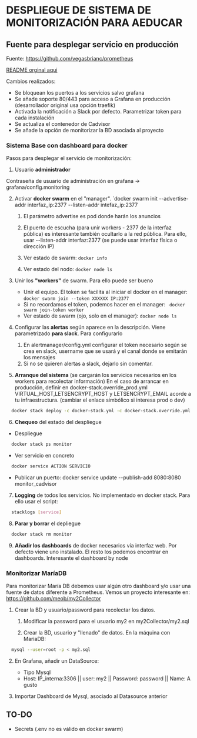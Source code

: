 # DESPLIEGUE DE SISTEMA DE MONITORIZACIÓN PARA AEDUCAR

## Fuente para desplegar servicio en producción

Fuente: https://github.com/vegasbrianc/prometheus

[README orginal aqui](README_orig.md)

Cambios realizados:

* Se bloquean los puertos a los servicios salvo grafana
* Se añade soporte 80/443 para acceso a Grafana en producción (desarrollador original usa opción traefik)
* Activada la notificación a Slack por defecto. Parametrizar token para cada instalación
* Se actualiza el contenedor de Cadvisor
* Se añade la opción de monitorizar la BD asociada al proyecto

### Sistema Base con dashboard para docker

Pasos para desplegar el servicio de monitorización:

1. Usuario **administrador**

Contraseña de usuario de administración en grafana -> grafana/config.monitoring

2. Activar **docker swarm** en el "manager". `docker swarm init --advertise-addr interfaz_ip:2377 --listen-addr intefaz_ip:2377 

   1. El parámetro advertise es pod donde harán los anuncios

   2. El puerto de escucha (para unir workers - 2377 de la interfaz pública) es interesante también ocultarlo a la red pública. Para ello, usar --listen-addr interfaz:2377 (se puede usar interfaz física o dirección IP)

   3. Ver estado de swarm: `docker info `

   4. Ver estado del nodo: `docker node ls`

3. Unir los **"workers"** de swarm. Para ello puede ser bueno

   * Unir el equipo. El token se facilita al iniciar el docker en el manager: `docker swarm join --token XXXXXX IP:2377`
   * Si no recordamos el token, podemos hacer en el manager: ` docker swarm join-token worker`
   * Ver estado de swarm (ojo, solo en el manager): `docker node ls`

4. Configurar las **alertas** según aparece en la descripción. Viene parametrizado **para slack**. Para configurarlo

   1. En alertmanager/config.yml configurar el token necesario según se crea en slack, username que se usará y el canal donde se emitarán los mensajes
   2. Si no se quieren alertas a slack, dejarlo sin comentar.

5. **Arranque del sistema** (se cargarán los servicios necesarios en los workers para recolectar información)
En el caso de arrancar en producción, definir en docker-stack.override_prod.yml VIRTUAL_HOST,LETSENCRYPT_HOST y LETSENCRYPT_EMAIL acorde a tu infraestructura.
(cambiar el enlace simbólico si interesa prod o dev)
```bash
  docker stack deploy -c docker-stack.yml -c docker-stack.override.yml monitor
```

6. **Chequeo** del estado del despliegue

* Despliegue
```bash
  docker stack ps monitor
```
* Ver servicio en concreto
```bash
  docker service ACTION SERVICIO
```
* Publicar un puerto: docker service update --publish-add 8080:8080 monitor_cadvisor 

7. **Logging** de todos los servicios. No implementado en docker stack. Para ello usar el script:

```bash
  stacklogs [service]
```

8. **Parar y borrar** el depliegue

```bash
  docker stack rm monitor
```

9. **Añadir los dashboards** de docker necesarios vía interfaz web. Por defecto viene uno instalado. El resto los podemos encontrar en dashboards. Interesante el dashboard by node

### Monitorizar MaríaDB

Para monitorizar María DB debemos usar algún otro dashboard y/o usar una fuente de datos diferente a Prometheus.
Vemos un proyecto interesante en:
https://github.com/meob/my2Collector

1. Crear la BD y usuario/password para recolectar los datos.

   1. Modificar la password para el usuario my2 en my2Collector/my2.sql

   2. Crear la BD, usuario y "llenado" de datos. En la máquina con MariaDB: 

```bash
  mysql --user=root -p < my2.sql
```

2. En Grafana, añadir un DataSource:
    * Tipo Mysql
    * Host: IP_interna:3306 || user: my2 || Password: password || Name: A gusto

3. Importar Dashboard de Mysql, asociado al Datasource anterior

## TO-DO

* Secrets (.env no es válido en docker swarm)